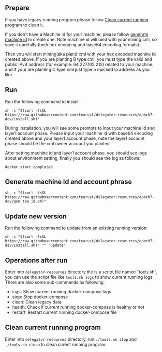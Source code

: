 
## Prepare

If you have legacy running program please follow [Clean current running program](#clean-current-running-program) to clean it.

If you don't have a Machine Id for your machine, please follow [generate machine id](https://github.com/tearust/delegator-resources/tree/epoch7-dev#generate-machine-id) to create one. Note machine id will bind with your mining cml, so save it carefully (both hex encoding and base64 encoding formats).

Then you will start mining(aka plant) cml with your hex encoded machine id created above. If you are planting B type cml, you must type the valid and public IPv4 address (for example: 64.227.105.212) related to your machine, and if your are planting C type cml just type a mocked Ip address as you like.

## Run

Run the following command to install:
```
sh -c "$(curl -fsSL https://raw.githubusercontent.com/tearust/delegator-resources/epoch7-dev/install.sh)"
```

During installation, you will see some prompts to input your machine id and layer1 account phase. Please input your machine id with base64 encoding created above and your layer1 account phase, note the layer1 account phase should be the cml owner account you planted.

After setting machine id and layer1 account phase, you should see logs about environment setting, finally you should see the log as follows:
```
docker start completed
```

## Generate machine id and account phrase

```
sh -c "$(curl -fsSL https://raw.githubusercontent.com/tearust/delegator-resources/epoch7-dev/gen_tea_id.sh)"
```

## Update new version

Run the following command to update from an existing running version:
```
sh -c "$(curl -fsSL https://raw.githubusercontent.com/tearust/delegator-resources/epoch7-dev/install.sh)" "" "update"
```

## Operations after run

Enter into `delegator-resources` directory the is a script file named "tools.sh", you can use the script file like `tools.sh logs` to show current running logs. There are also some sub-commands as following:

- logs: Show current running docker-compose logs
- stop: Stop docker-compose
- clean: Clean legacy data
- health: Check if current running docker-compose is healthy or not
- restart: Restart current running docker-compose file

## Clean current running program

Enter into `delegator-resources` directory, run `./tools.sh stop` and `./tools.sh clean` to clean curent running program.